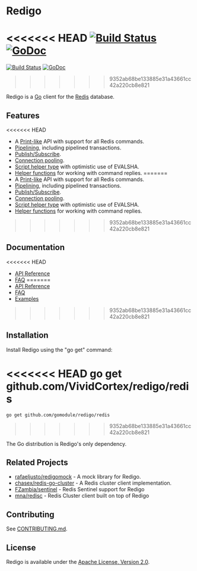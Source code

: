 Redigo
======

<<<<<<< HEAD
[![Build Status](https://travis-ci.org/garyburd/redigo.svg?branch=master)](https://travis-ci.org/garyburd/redigo)
[![GoDoc](https://godoc.org/github.com/VividCortex/redigo/redis?status.svg)](https://godoc.org/github.com/VividCortex/redigo/redis)
=======
[![Build Status](https://travis-ci.org/gomodule/redigo.svg?branch=master)](https://travis-ci.org/gomodule/redigo)
[![GoDoc](https://godoc.org/github.com/gomodule/redigo/redis?status.svg)](https://godoc.org/github.com/gomodule/redigo/redis)
>>>>>>> 9352ab68be133885e31a43661cc42a220cb8e821

Redigo is a [Go](http://golang.org/) client for the [Redis](http://redis.io/) database.

Features
-------

<<<<<<< HEAD
* A [Print-like](http://godoc.org/github.com/VividCortex/redigo/redis#hdr-Executing_Commands) API with support for all Redis commands.
* [Pipelining](http://godoc.org/github.com/VividCortex/redigo/redis#hdr-Pipelining), including pipelined transactions.
* [Publish/Subscribe](http://godoc.org/github.com/VividCortex/redigo/redis#hdr-Publish_and_Subscribe).
* [Connection pooling](http://godoc.org/github.com/VividCortex/redigo/redis#Pool).
* [Script helper type](http://godoc.org/github.com/VividCortex/redigo/redis#Script) with optimistic use of EVALSHA.
* [Helper functions](http://godoc.org/github.com/VividCortex/redigo/redis#hdr-Reply_Helpers) for working with command replies.
=======
* A [Print-like](http://godoc.org/github.com/gomodule/redigo/redis#hdr-Executing_Commands) API with support for all Redis commands.
* [Pipelining](http://godoc.org/github.com/gomodule/redigo/redis#hdr-Pipelining), including pipelined transactions.
* [Publish/Subscribe](http://godoc.org/github.com/gomodule/redigo/redis#hdr-Publish_and_Subscribe).
* [Connection pooling](http://godoc.org/github.com/gomodule/redigo/redis#Pool).
* [Script helper type](http://godoc.org/github.com/gomodule/redigo/redis#Script) with optimistic use of EVALSHA.
* [Helper functions](http://godoc.org/github.com/gomodule/redigo/redis#hdr-Reply_Helpers) for working with command replies.
>>>>>>> 9352ab68be133885e31a43661cc42a220cb8e821

Documentation
-------------

<<<<<<< HEAD
- [API Reference](http://godoc.org/github.com/VividCortex/redigo/redis)
- [FAQ](https://github.com/VividCortex/redigo/wiki/FAQ)
=======
- [API Reference](http://godoc.org/github.com/gomodule/redigo/redis)
- [FAQ](https://github.com/gomodule/redigo/wiki/FAQ)
- [Examples](https://godoc.org/github.com/gomodule/redigo/redis#pkg-examples)
>>>>>>> 9352ab68be133885e31a43661cc42a220cb8e821

Installation
------------

Install Redigo using the "go get" command:

<<<<<<< HEAD
    go get github.com/VividCortex/redigo/redis
=======
    go get github.com/gomodule/redigo/redis
>>>>>>> 9352ab68be133885e31a43661cc42a220cb8e821

The Go distribution is Redigo's only dependency.

Related Projects
----------------

- [rafaeljusto/redigomock](https://godoc.org/github.com/rafaeljusto/redigomock) - A mock library for Redigo.
- [chasex/redis-go-cluster](https://github.com/chasex/redis-go-cluster) - A Redis cluster client implementation.
- [FZambia/sentinel](https://github.com/FZambia/sentinel) - Redis Sentinel support for Redigo
- [mna/redisc](https://github.com/mna/redisc) - Redis Cluster client built on top of Redigo

Contributing
------------

See [CONTRIBUTING.md](https://github.com/gomodule/redigo/blob/master/.github/CONTRIBUTING.md).

License
-------

Redigo is available under the [Apache License, Version 2.0](http://www.apache.org/licenses/LICENSE-2.0.html).
